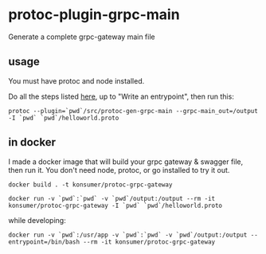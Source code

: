 # protoc-plugin-grpc-main

Generate a complete grpc-gateway main file

## usage

You must have protoc and node installed.

Do all the steps listed [here](https://github.com/grpc-ecosystem/grpc-gateway#usage), up to "Write an entrypoint", then run this:

```
protoc --plugin=`pwd`/src/protoc-gen-grpc-main --grpc-main_out=/output -I `pwd` `pwd`/helloworld.proto
```


## in docker

I made a docker image that will build your grpc gateway & swagger file, then run it. You don't need node, protoc, or go installed to try it out.

```
docker build . -t konsumer/protoc-grpc-gateway

docker run -v `pwd`:`pwd` -v `pwd`/output:/output --rm -it konsumer/protoc-grpc-gateway -I `pwd` `pwd`/helloworld.proto
```

while developing:

```
docker run -v `pwd`:/usr/app -v `pwd`:`pwd` -v `pwd`/output:/output --entrypoint=/bin/bash --rm -it konsumer/protoc-grpc-gateway
```

